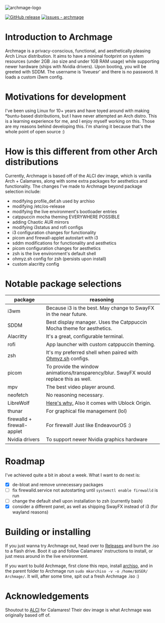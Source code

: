 ![archmage-logo](https://github.com/averyfunnygirl/Archmage/assets/116482803/028454e5-948e-4d4b-b50d-a1c146449071)

[![GitHub release](https://img.shields.io/github/release/averyfunnygirl/archmage?include_prereleases=&sort=semver&color=blue)](https://github.com/averyfunnygirl/archmage/releases/) 
[![issues - archmage](https://img.shields.io/github/issues/averyfunnygirl/archmage)](https://github.com/averyfunnygirl/archmage/issues) 

# Introduction to Archmage
Archmage is a privacy-conscious, functional, and aesthetically pleasing Arch Linux distribution. It aims to have a minimal footprint on system resources (under 2GB .iso size and under 1GB RAM usage) while supporting newer hardware (ships with Nvidia drivers). Upon booting, you will be greeted with SDDM. The username is 'liveuesr' and there is no password. It loads a custom i3wm config.

# Motivations for development
I've been using Linux for 10+ years and have toyed around with making *buntu-based distributions, but I have never attempted an Arch distro. This is a learning experience for me, and I enjoy myself working on this. Those are my reasons behind developing this. I'm sharing it because that's the whole point of open source :)

# How is this different from other Arch distributions
Currently, Archmage is based off of the ALCI dev image, which is vanilla Arch + Calamares, along with some extra packages for aesthetics and functionality. The changes I've made to Archmage beyond package selection include:

- modifying profile_def.sh used by archiso
- modifying /etc/os-release
- modifying the live environment's bootloader entries
- catppuccin mocha theming EVERYWHERE POSSIBLE
- adding Chaotic AUR mirrors
- modifying i3status and rofi configs
- i3 configuration changes for functionality
- picom and firewall-applet autostart with i3
- sddm modifications for functionality and aesthetics
- picom configuration changes for aesthetics
- zsh is the live environment's default shell
- ohmyz.sh config for zsh (persists upon install)
- custom alacritty config

# Notable package selections

|package|reasoning|
|---|---|
|i3wm   |Because i3 is the best. May change to SwayFX in the near future.  |
|SDDM|Best display manager. Uses the Catppuccin Mocha theme for aesthetics.|
|Alacritty   |It's a great, configurable terminal.   |
|rofi   |App launcher with custom catppuccin theming.|
|zsh   |It's my preferred shell when paired with [Ohmyz.sh](https://ohmyz.sh) configs.|
|picom   |To provide the window animations/transparency/blur. SwayFX would replace this as well.|
|mpv|The best video player around.|
|neofetch|No reasoning necessary.|
|LibreWolf|[Here's why.](https://privacytests.org) Also it comes with Ublock Origin.|
|thunar|For graphical file management (lol)|
|firewalld + firewall-applet|For firewall! Just like EndeavourOS :)|
|Nvidia drivers|To support newer Nvidia graphics hardware|

# Roadmap
I've achieved quite a bit in about a week. What I want to do next is:

- [x] de-bloat and remove unnecessary packages
- [ ] fix firewalld.service not autostarting until ```systemctl enable firewalld``` is run
- [ ] change the default shell upon installation to zsh (currently bash)
- [x] consider a different panel, as well as shipping SwayFX instead of i3 (for wayland reasons)

# Building or installing
If you just wanna try Archmage out, head over to [Releases](https://github.com/averyfunnygirl/Archmage/releases) and burn the .iso to a flash drive. Boot it up and follow Calamares' instructions to install, or just mess around in the live environment. 

If you want to build Archmage, first clone this repo, install [archiso](https://wiki.archlinux.org/title/archiso), and in the parent folder to Archmage run ```sudo mkarchiso -v -o /home/$USER/ Archmage/```. It will, after some time, spit out a fresh Archmage .iso :)

# Acknowledgements
Shoutout to [ALCI](https://alci.online/) for Calamares! Their dev image is what Archmage was originally based off of.
